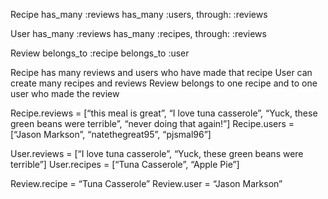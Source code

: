 Recipe
	has_many :reviews
	has_many :users, through: :reviews

User
	has_many :reviews
	has_many :recipes, through: :reviews

Review
	belongs_to :recipe
	belongs_to :user


Recipe has many reviews and users who have made that recipe
User can create many recipes and reviews
Review belongs to one recipe and to one user who made the review

Recipe.reviews = [“this meal is great”, “I love tuna casserole”, “Yuck, these green beans were terrible”, “never doing that again!”]
Recipe.users = [“Jason Markson”, “natethegreat95”, “pjsmal96”]

User.reviews = [“I love tuna casserole”, “Yuck, these green beans were terrible”]
User.recipes = [“Tuna Casserole”, “Apple Pie”]

Review.recipe = “Tuna Casserole”
Review.user = “Jason Markson”